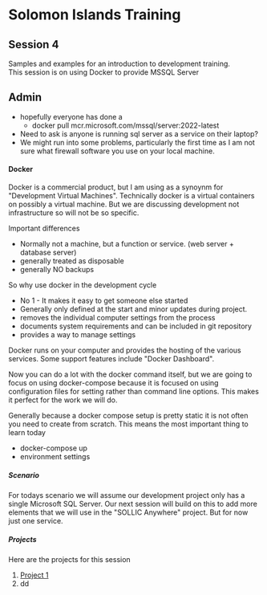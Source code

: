 # Solomon Islands Training

## Session 4
Samples and examples for an introduction to development training.  
This session is on using Docker to provide MSSQL Server

## Admin
- hopefully everyone has done a 
  - docker pull mcr.microsoft.com/mssql/server:2022-latest
- Need to ask is anyone is running sql server as a service on their laptop?
- We might run into some problems, particularly the first time as I am not sure what firewall software you use on your local machine.

#### Docker
Docker is a commercial product, but I am using as a synoynm for "Development Virtual Machines".   Technically docker is a virtual containers on possibly a virtual machine.  But we are discussing development not infrastructure so will not be so specific.

Important differences
- Normally not a machine, but a function or service. (web server + database server)
- generally treated as disposable
- generally NO backups

So why use docker in the development cycle
- No 1 - It makes it easy to get someone else started
- Generally only defined at the start and minor updates during project.
- removes the individual computer settings from the process
- documents system requirements and can be included in git repository
- provides a way to manage settings

Docker runs on your computer and provides the hosting of the various services.   Some support features include "Docker Dashboard".  

Now you can do a lot with the docker command itself, but we are going to focus on using docker-compose because it is focused on using configuration files for setting rather than command line options.  This makes it perfect for the work we will do.

Generally because a docker compose setup is pretty static it is not often you need to create from scratch.   This means the most important thing to learn today 
- docker-compose up
- environment settings

##### Scenario
For todays scenario we will assume our development project only has a single Microsoft SQL Server.  Our next session will build on this to add more elements that we will use in the "SOLLIC Anywhere" project.  But for now just one service.


##### Projects
Here are the projects for this session
1. [Project 1](./project1/README.md)
2. dd




